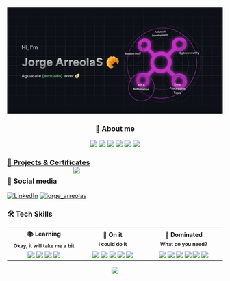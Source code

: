 <img src="cover.png"/>

<h3 align="center">🥐 About me</h3>

<div align="center">
  <img src="https://img.shields.io/badge/Manjaro-35BF5C?style=for-the-badge&logo=Manjaro&logoColor=white"/>
  <img src="https://img.shields.io/badge/NeoVim-%2357A143.svg?&style=for-the-badge&logo=neovim&logoColor=white"/>
  <img src="https://img.shields.io/badge/oh_my_zsh-1A2C34?style=for-the-badge&logo=ohmyzsh&logoColor=white"/>
  <img src="https://img.shields.io/badge/Brave-FF1B2D?style=for-the-badge&logo=Brave&logoColor=white"/>
  <img src="https://img.shields.io/badge/Jupyter-F37626.svg?&style=for-the-badge&logo=Jupyter&logoColor=white"/>
  <img src="https://img.shields.io/badge/Obsidian-%23483699.svg?style=for-the-badge&logo=obsidian&logoColor=white"/>
</div>

### [🔰 Projects & Certificates](https://jorge.arreola.studios)  <img width="350" align='right' src="https://github-readme-stats.vercel.app/api?username=arreola-as-exe&theme=transparent&count_private=true&show_icons=true&include_all_commits=true&hide_rank=true&hide_border=true&a=b">

### 🥂 Social media

[![LinkedIn](https://img.shields.io/badge/linkedin-%230077B5.svg?style=for-the-badge&logo=linkedin&logoColor=white)](https://www.linkedin.com/in/jorgearreolas/)
[![jorge_arreolas](https://img.shields.io/badge/Instagram-E4405F?style=for-the-badge&logo=instagram&logoColor=white)](https://www.instagram.com/jorge.as.exe/)

### 🛠 Tech Skills

<table border="0">
    <tr>
    <th width="500px">
      📚 Learning
      <br/>
      <sub>Okay, it will take me a bit</sub>
     </th>
    <th width="500px">
      🎯 On it
      <br/>
      <sub>I could do it</sub>
     </th>
    <th width="500px">
      🔱 Dominated
      <br/>
      <sub>What do you need?</sub>
     </th>
  </tr>
  <tr>
    <td align="center">
      <img src="https://img.shields.io/badge/kotlin-%237F52FF.svg?style=for-the-badge&logo=kotlin&logoColor=white"/>
      <img src="https://img.shields.io/badge/Android-3DDC84?style=for-the-badge&logo=android&logoColor=white"/>
      <img src="https://img.shields.io/badge/spring-%236DB33F.svg?style=for-the-badge&logo=spring&logoColor=white"/>
      <img src="https://img.shields.io/badge/rust-%23000000.svg?style=for-the-badge&logo=rust&logoColor=white"/>
      </td>
    <td align="center">
      <img src="https://img.shields.io/badge/strapi-2e7eea?style=for-the-badge&logo=strapi&logoColor=white"/>
      <img src="https://img.shields.io/badge/Python-3776AB?style=for-the-badge&logo=python&logoColor=white"/>
      <img src="https://img.shields.io/badge/firebase-ffca28?style=for-the-badge&logo=firebase&logoColor=black"/>
      <img src="https://img.shields.io/badge/docker-%230db7ed.svg?style=for-the-badge&logo=docker&logoColor=white"/>
      <img src="https://img.shields.io/badge/Cloudflared-F38020?style=for-the-badge&logo=Cloudflare&logoColor=white"/>
    </td>
    <td align="center">
      <img src="https://img.shields.io/badge/TypeScript-007ACC?style=for-the-badge&logo=typescript&logoColor=white"/>
      <img src="https://img.shields.io/badge/JavaScript-323330?style=for-the-badge&logo=javascript&logoColor=F7DF1E"/>
      <img src="https://img.shields.io/badge/React-20232A?style=for-the-badge&logo=react&logoColor=61DAFB"/>
      <img src="https://img.shields.io/badge/next.js-000000?style=for-the-badge&logo=nextdotjs&logoColor=white"/>
      <img src="https://img.shields.io/badge/nestjs-%23E0234E.svg?style=for-the-badge&logo=nestjs&logoColor=white"/>
      <img src="https://img.shields.io/badge/tailwindcss-%2338B2AC.svg?style=for-the-badge&logo=tailwind-css&logoColor=white"/>
     </td>
  </tr>
  </table>
  

<div align="center">
    <img src="http://github-profile-summary-cards.vercel.app/api/cards/profile-details?username=arreola-as-exe&theme=github_dark"/>
</div>
 
